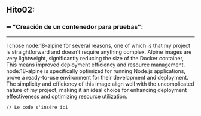 ## Hito02:  
### :heavy_minus_sign:  "Creación de un contenedor para pruebas": 
---  
I chose node:18-alpine for several reasons, one of which is that my project is
 straightforward and doesn't require anything complex. Alpine images are very lightweight, 
significantly reducing the size of the Docker container, This means improved deployment efficiency and resource management.  
node:18-alpine is specifically optimized for running Node.js applications, prove a ready-to-use environment for their development 
and deployment. The simplicity and efficiency of this image align well with the uncomplicated nature of my project,
 making it an ideal choice for enhancing deployment effectiveness and optimizing resource utilization.


```langage
// Le code s'insère ici
```
